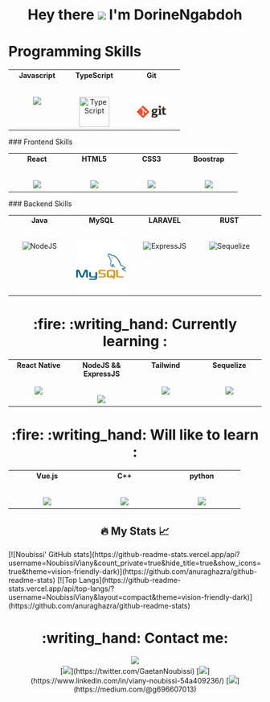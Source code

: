 
<!--
**DorineNgabdoh/DorineNgabdoh** is a :sparkles: _special_ :sparkles: repository because its `README.md` (this file) appears on your GitHub profile.
Here are some ideas to get you started:
- :telescope: I’m currently working on ...
- :seedling: I’m currently learning ...
- :dancers: I’m looking to collaborate on ...
- :thinking_face: I’m looking for help with ...
- :speech_balloon: Ask me about ...
- :mailbox: How to reach me: ...
- :smile: Pronouns: ...
- :zap: Fun fact: ...
-->
<div id="header" align="center">
  <!--here's the hello text below it are the languages links-->
  <h1>
    Hey there
    <img src="https://media.giphy.com/media/hvRJCLFzcasrR4ia7z/giphy.gif" width="30px"/>
      I'm DorineNgabdoh
  </h1>
<div align="left">
  <h1>Programming Skills</h1>
  <table>
    <tbody>
      <tr valign="top">
        <td width="100" height="30" align="center">
          <span><strong>Javascript</strong></span><br><br><br>
          <img height="60x" src="https://upload.wikimedia.org/wikipedia/commons/thumb/9/99/Unofficial_JavaScript_logo_2.svg/480px-Unofficial_JavaScript_logo_2.svg.png">
        </td>
         <td width="100" height="30" align="center">
          <span><strong>TypeScript</strong></span><br><br><br>
          <img src="https://w7.pngwing.com/pngs/915/519/png-transparent-typescript-hd-logo-thumbnail.png" title="TypeScript" **alt="TypeScript" width="60" height="60"/>
        </td>
         <td width="100" height="30" align="center">
          <span><strong>Git</strong></span><br><br><br>
          <img src="https://github.com/devicons/devicon/blob/master/icons/git/git-original-wordmark.svg" title="Git" **alt="Git" width="60" height="60"/>
        </td>
      </tr>
    </tbody>
  </table>
    ### Frontend Skills
  <table>
    <tbody>
      <tr valign="top">
        <td width="100px" align="center">
          <span><strong>React</strong></span><br><br><br>
          <img height="50px" src="https://cdn.worldvectorlogo.com/logos/react-1.svg">
        </td>
        <td width="100px" align="center">
          <span><strong>HTML5</strong></span><br><br><br>
          <img height="50px" src="https://cdn.svgporn.com/logos/html-5.svg">
        </td>
        <td width="100px" align="center">
          <span><strong>CSS3</strong>
          </span><br><br><br>
          <img height="50px" src="https://cdn.svgporn.com/logos/css-3.svg">
        </td>
        <td width="100px" align="center">
          <span><strong>Boostrap</strong>
          </span><br><br><br>
          <img height="50px" src="https://w7.pngwing.com/pngs/628/224/png-transparent-bootstrap-plain-wordmark-logo-icon.png">
        </td>
      </tr>
    </tbody>
  </table>
    ### Backend Skills
  <table>
    <tbody>
      <tr valign="top">
        <td width="140px" align="center">
          <span><strong>Java</strong></span><br><br><br>
          <img src="https://www.gcreddy.com/wp-content/uploads/2021/05/Java-Programming-Language-1.png" title="NodeJS" alt="NodeJS" width="100" height="100"/>
        </td>
        <td width="140px" align="center">
          <span><strong>MySQL</strong></span><br><br><br>
          <img src="https://github.com/devicons/devicon/blob/master/icons/mysql/mysql-original-wordmark.svg" title="MySQL"  alt="MySQL" width="100" height="100"/>
        </td>
        <td width="140px" align="center">
          <span><strong>LARAVEL</strong></span><br><br><br>
          <img src="https://miro.medium.com/v2/resize:fit:1400/1*m0s2io11J82PR7miqan92w.png" title="ExpressJS"  alt="ExpressJS" width="120" height="100"/>
        </td>
        <td width="140px" align="center">
          <span><strong>RUST</strong></span><br><br><br>
          <img src="https://upload.wikimedia.org/wikipedia/commons/thumb/d/d5/Rust_programming_language_black_logo.svg/1024px-Rust_programming_language_black_logo.svg.png" title="Sequelize"  alt="Sequelize" width="120" height="100"/>
        </td>
      </tr>
    </tbody>
  </table>
</div>
 <h1> :fire: :writing_hand: Currently learning : </h1>
  <div align="left">
    <table>
      <tbody>
        <tr valign="top">
          <td width="140px" align="center">
            <span><strong>React Native</strong></span><br><br><br>
            <img height="64px" src="https://cdn.worldvectorlogo.com/logos/react-1.svg">
          </td>
          <td width="140px" align="center">
            <span><strong>NodeJS && ExpressJS</strong></span><br><br><br>
            <img height="64px" src="https://miro.medium.com/v2/resize:fit:1000/0*tCIiFzfAKsblfxnM.png">
          </td>
           <td width="140px" align="center">
            <span><strong>Tailwind</strong>
            </span><br><br><br>
            <img height="64px" src="https://cdn.svgporn.com/logos/tailwindcss-icon.svg">
          </td>
          <td width="140px" align="center">
            <span><strong>Sequelize</strong>
            </span><br><br><br>
            <img height="64px" src="https://miro.medium.com/v2/resize:fit:1200/1*F0HA_9ZjT9Adjypo1fwhUw.png">
          </td>
        </tr>
      </tbody>
    </table>
  </div>
  <h1> :fire: :writing_hand: Will like to learn : </h1>
  <div align="left">
    <table>
      <tbody>
        <tr valign="top">
          <td width="140px" align="center">
            <span><strong>Vue.js</strong>
            </span><br><br><br>
            <img height="64px" src="https://vuejs.org/images/logo.png">
          </td>
          <td width="140px" align="center">
            <span><strong>C++<strong></span><br><br><br>
            <img height="64px" src="https://upload.wikimedia.org/wikipedia/commons/thumb/1/18/ISO_C%2B%2B_Logo.svg/640px-ISO_C%2B%2B_Logo.svg.png">
          </td>
          <td width="140px" align="center">
            <span><strong>python<strong></span><br><br><br>
            <img height="64px" src="https://upload.wikimedia.org/wikipedia/commons/thumb/c/c3/Python-logo-notext.svg/640px-Python-logo-notext.svg.png">
          </td>
        </tr>
      </tbody>
    </table>
  </div>
  <!-- my stats -->
 <!--  ## :fire: My Stats :chart_with_upwards_trend: -->
 <!-- <div align="left"> -->
<!--  [![GitHub Streak](http://github-readme-streak-stats.herokuapp.com?user=DorineNgabdoh&theme=dark&background=000000)](https://git.io/streak-stats) -->
 <!--  [![Dorine' GitHub stats](https://github-readme-stats.vercel.app/api?username  ## :fire: My Stats :chart_with_upwards_trend:
  =DorineNgabdoh&count_private=true&hide_title=true&show_icons=true&theme=vision-friendly-dark)](https://github.com/anuraghazra/github-readme-stats)
  [![Top Langs](https://github-readme-stats.vercel.app/api/top-langs/?username=DorineNgabdoh&layout=compact&theme=vision-friendly-dark)](https://github.com/anuraghazra/github-readme-stats)
  </div> -->
  <!-- my contacts below -->
  <!-- <h1>:writing_hand: Contact me: </h1>
  <div id="header" align="center">
    <img src="https://media.giphy.com/media/M9gbBd9nbDrOTu1Mqx/giphy.gif" width="100"/>
  </div>
  [<img src="https://img.shields.io/badge/twitter-%231DA1F2.svg?&style=for-the-badge&logo=twitter&logoColor=white">](https://twitter.com/DorineNgabdoh)
  [<img src="https://img.shields.io/badge/linkedin-%230077B5.svg?&style=for-the-badge&logo=linkedin&logoColor=white">](https://www.linkedin.com/in/dorine-ngabdoh-86a94a292/)
  [<img src="https://img.shields.io/badge/Medium-12100E?style=for-the-badge&logo=medium&logoColor=white">](https://medium.com/@ngabdohdorine)
</div> -->

<!-- my stats -->
## :fire: My Stats :chart_with_upwards_trend:
<div align="left">
<!--  [![GitHub Streak](http://github-readme-streak-stats.herokuapp.com?user=NoubissiViany&theme=dark&background=000000)](https://git.io/streak-stats) -->
 [![Noubissi' GitHub stats](https://github-readme-stats.vercel.app/api?username=NoubissiViany&count_private=true&hide_title=true&show_icons=true&theme=vision-friendly-dark)](https://github.com/anuraghazra/github-readme-stats)
 [![Top Langs](https://github-readme-stats.vercel.app/api/top-langs/?username=NoubissiViany&layout=compact&theme=vision-friendly-dark)](https://github.com/anuraghazra/github-readme-stats)
 </div>
 <!-- my contacts below -->
 <h1>:writing_hand: Contact me: </h1>
 <div id="header" align="center">
   <img src="https://media.giphy.com/media/M9gbBd9nbDrOTu1Mqx/giphy.gif" width="100"/>
 </div>
 [<img src="https://img.shields.io/badge/twitter-%231DA1F2.svg?&style=for-the-badge&logo=twitter&logoColor=white">](https://twitter.com/GaetanNoubissi)
 [<img src="https://img.shields.io/badge/linkedin-%230077B5.svg?&style=for-the-badge&logo=linkedin&logoColor=white">](https://www.linkedin.com/in/viany-noubissi-54a409236/)
 [<img src="https://img.shields.io/badge/Medium-12100E?style=for-the-badge&logo=medium&logoColor=white">](https://medium.com/@g696607013)
</div>


